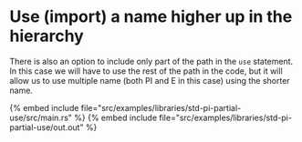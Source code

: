 # Use (import) a name higher up in the hierarchy

There is also an option to include only part of the path in the `use` statement. In this case we will have to use the rest of the path in the code,
but it will allow us to use multiple name (both PI and E in this case) using the shorter name.

{% embed include file="src/examples/libraries/std-pi-partial-use/src/main.rs" %}
{% embed include file="src/examples/libraries/std-pi-partial-use/out.out" %}


